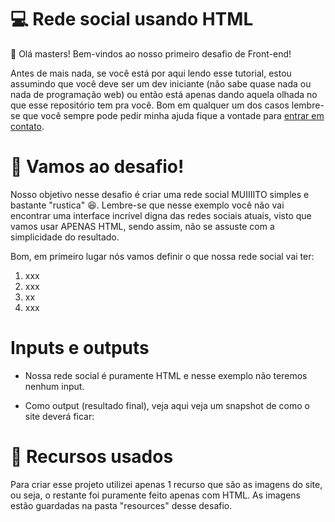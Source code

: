 # 💻 Rede social usando HTML

👋 Olá masters! Bem-vindos ao nosso primeiro desafio de Front-end!

Antes de mais nada, se você está por aqui lendo esse tutorial, estou assumindo que você deve ser um dev iniciante (não sabe quase nada ou nada de programação web) ou então está apenas dando aquela olhada no que esse repositório tem pra você. Bom em qualquer um dos casos lembre-se que você sempre pode pedir minha ajuda fique a vontade para [entrar em contato](https://www.computersciencemaster.com.br/#contato).

# 👊 Vamos ao desafio!

Nosso objetivo nesse desafio é criar uma rede social MUIIIITO simples e bastante "rustica" 😆. Lembre-se que nesse exemplo você não vai encontrar uma interface incrível digna das redes sociais atuais, visto que vamos usar APENAS HTML, sendo assim, não se assuste com a simplicidade do resultado.

Bom, em primeiro lugar nós vamos definir o que nossa rede social vai ter:

1. xxx
2. xxx
3. xx
4. xxx


# Inputs e outputs

- Nossa rede social é puramente HTML e nesse exemplo não teremos nenhum input.

- Como output (resultado final), veja aqui veja um snapshot de como o site deverá ficar:



# 💼 Recursos usados

Para criar esse projeto utilizei apenas 1 recurso que são as imagens do site, ou seja, o restante foi puramente feito apenas com HTML. As imagens estão guardadas na pasta "resources" desse desafio.
